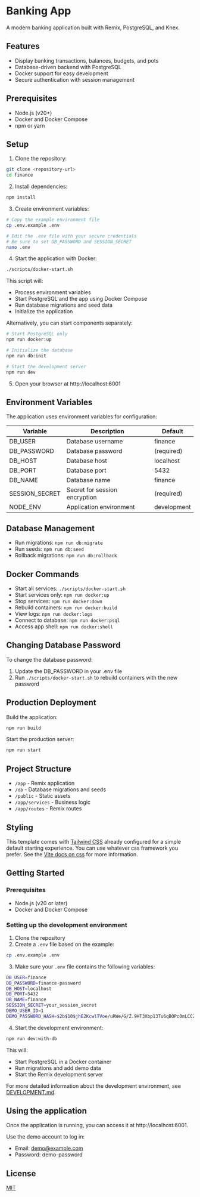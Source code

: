 # Banking App

A modern banking application built with Remix, PostgreSQL, and Knex.

## Features

- Display banking transactions, balances, budgets, and pots
- Database-driven backend with PostgreSQL
- Docker support for easy development
- Secure authentication with session management

## Prerequisites

- Node.js (v20+)
- Docker and Docker Compose
- npm or yarn

## Setup

1. Clone the repository:

```bash
git clone <repository-url>
cd finance
```

2. Install dependencies:

```bash
npm install
```

3. Create environment variables:

```bash
# Copy the example environment file
cp .env.example .env

# Edit the .env file with your secure credentials
# Be sure to set DB_PASSWORD and SESSION_SECRET
nano .env
```

4. Start the application with Docker:

```bash
./scripts/docker-start.sh
```

This script will:

- Process environment variables
- Start PostgreSQL and the app using Docker Compose
- Run database migrations and seed data
- Initialize the application

Alternatively, you can start components separately:

```bash
# Start PostgreSQL only
npm run docker:up

# Initialize the database
npm run db:init

# Start the development server
npm run dev
```

5. Open your browser at http://localhost:6001

## Environment Variables

The application uses environment variables for configuration:

| Variable       | Description                   | Default     |
| -------------- | ----------------------------- | ----------- |
| DB_USER        | Database username             | finance     |
| DB_PASSWORD    | Database password             | (required)  |
| DB_HOST        | Database host                 | localhost   |
| DB_PORT        | Database port                 | 5432        |
| DB_NAME        | Database name                 | finance     |
| SESSION_SECRET | Secret for session encryption | (required)  |
| NODE_ENV       | Application environment       | development |

## Database Management

- Run migrations: `npm run db:migrate`
- Run seeds: `npm run db:seed`
- Rollback migrations: `npm run db:rollback`

## Docker Commands

- Start all services: `./scripts/docker-start.sh`
- Start services only: `npm run docker:up`
- Stop services: `npm run docker:down`
- Rebuild containers: `npm run docker:build`
- View logs: `npm run docker:logs`
- Connect to database: `npm run docker:psql`
- Access app shell: `npm run docker:shell`

## Changing Database Password

To change the database password:

1. Update the DB_PASSWORD in your .env file
2. Run `./scripts/docker-start.sh` to rebuild containers with the new password

## Production Deployment

Build the application:

```bash
npm run build
```

Start the production server:

```bash
npm run start
```

## Project Structure

- `/app` - Remix application
- `/db` - Database migrations and seeds
- `/public` - Static assets
- `/app/services` - Business logic
- `/app/routes` - Remix routes

## Styling

This template comes with [Tailwind CSS](https://tailwindcss.com/) already configured for a simple default starting experience. You can use whatever css framework you prefer. See the [Vite docs on css](https://vitejs.dev/guide/features.html#css) for more information.

## Getting Started

### Prerequisites

- Node.js (v20 or later)
- Docker and Docker Compose

### Setting up the development environment

1. Clone the repository
2. Create a `.env` file based on the example:

```bash
cp .env.example .env
```

3. Make sure your `.env` file contains the following variables:

```bash
DB_USER=finance
DB_PASSWORD=finance-password
DB_HOST=localhost
DB_PORT=5432
DB_NAME=finance
SESSION_SECRET=your_session_secret
DEMO_USER_ID=1
DEMO_PASSWORD_HASH=$2b$10$jhE2KcwlTVoe/uRWe/G/Z.9HT3Xbp13Tu6qBOPc0mLCCZO6w3YcIe
```

4. Start the development environment:

```bash
npm run dev:with-db
```

This will:

- Start PostgreSQL in a Docker container
- Run migrations and add demo data
- Start the Remix development server

For more detailed information about the development environment, see [DEVELOPMENT.md](DEVELOPMENT.md).

## Using the application

Once the application is running, you can access it at http://localhost:6001.

Use the demo account to log in:

- Email: demo@example.com
- Password: demo-password

## License

[MIT](LICENSE)
